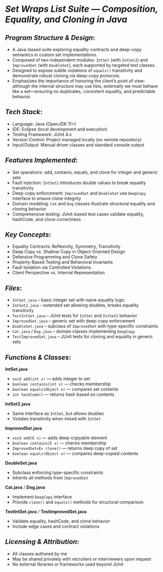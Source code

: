 # *Set Wraps List Suite — Composition, Equality, and Cloning in Java*

## *Program Structure & Design*:

  - A Java-based suite exploring equality contracts and deep-copy semantics in custom set implementations.  
  - Composed of two independent modules: `IntSet` (with `IntSet2`) and `ImprovedSet` (with `DoubleSet`), each supported by targeted test classes.  
  - Designed to expose subtle violations of `equals()` transitivity and demonstrate robust cloning via deep-copy protocols.  
  - Emphasizes the importance of honoring the client’s point of view: although the internal structure may use lists, externally we must behave like a set—ensuring no duplicates, consistent equality, and predictable behavior.

## *Tech Stack*:

  - Language: Java (OpenJDK 11+)  
  - IDE: Eclipse (local development and execution)  
  - Testing Framework: JUnit 4.x  
  - Version Control: Project managed locally (no remote repository)  
  - Input/Output: Manual driver classes and standard console output  

## *Features Implemented*:

  - Set operations: add, contains, equals, and clone for integer and generic sets  
  - Fault injection: `IntSet2` introduces double values to break equality transitivity  
  - Deep-copy enforcement: `ImprovedSet` and `DoubleSet` use `DeepCopy` interface to ensure clone integrity  
  - Domain modeling: `Cat` and `Dog` classes illustrate structural equality and cloning behavior  
  - Comprehensive testing: JUnit-based test cases validate equality, hashCode, and clone correctness  

## *Key Concepts*:

  - Equality Contracts: Reflexivity, Symmetry, Transitivity  
  - Deep Copy vs. Shallow Copy in Object-Oriented Design  
  - Defensive Programming and Clone Safety  
  - Property-Based Testing and Behavioral Invariants  
  - Fault Isolation via Controlled Violations  
  - Client Perspective vs. Internal Representation  

## *Files*:

  - `IntSet.java` – basic integer set with naive equality logic  
  - `IntSet2.java` – extended set allowing doubles, breaks equality transitivity  
  - `TestIntSet.java` – JUnit tests for `IntSet` and `IntSet2` behavior  
  - `ImprovedSet.java` – generic set with deep-copy enforcement  
  - `DoubleSet.java` – subclass of `ImprovedSet` with type-specific constraints  
  - `Cat.java` / `Dog.java` – domain classes implementing `DeepCopy`  
  - `TestImprovedSet.java` – JUnit tests for cloning and equality in generic sets  

## *Functions & Classes*:

  **IntSet.java**  
  - `void add(int x)` — adds integer to set  
  - `boolean contains(int x)` — checks membership  
  - `boolean equals(Object o)` — compares set contents  
  - `int hashCode()` — returns hash based on contents  

  **IntSet2.java**  
  - Same interface as `IntSet`, but allows doubles  
  - Violates transitivity when mixed with `IntSet`  

  **ImprovedSet.java**  
  - `void add(E x)` — adds deep-copyable element  
  - `boolean contains(E x)` — checks membership  
  - `ImprovedSet<E> clone()` — returns deep copy of set  
  - `boolean equals(Object o)` — compares deep-copied contents  

  **DoubleSet.java**  
  - Subclass enforcing type-specific constraints  
  - Inherits all methods from `ImprovedSet`  

  **Cat.java** / **Dog.java**  
  - Implement `DeepCopy` interface  
  - Provide `clone()` and `equals()` methods for structural comparison  

  **TestIntSet.java** / **TestImprovedSet.java**  
  - Validate equality, hashCode, and clone behavior  
  - Include edge cases and contract violations  

## *Licensing & Attribution*:

  - All classes authored by me  
  - May be shared privately with recruiters or interviewers upon request  
  - No external libraries or frameworks used beyond JUnit
